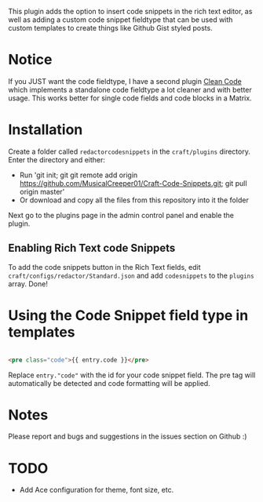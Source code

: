 This plugin adds the option to insert code snippets in the rich text editor, as well as adding a custom code snippet fieldtype that can be used with custom templates to create things like Github Gist styled posts.

# Notice

If you JUST want the code fieldtype, I have a second plugin [Clean Code](https://github.com/xkisu/CraftCleanCode) which implements a standalone code fieldtype a lot cleaner and with better usage. This works better for single code fields and code blocks in a Matrix.

# Installation
Create a folder called `redactorcodesnippets` in the `craft/plugins` directory. Enter the directory and either:
 * Run 'git init; git git remote add origin https://github.com/MusicalCreeper01/Craft-Code-Snippets.git; git pull origin master'
 * Or download and copy all the files from this repository into it the folder

Next go to the plugins page in the admin control panel and enable the plugin.

## Enabling Rich Text code Snippets

To add the code snippets button in the Rich Text fields, edit `craft/configs/redactor/Standard.json` and add `codesnippets` to the `plugins` array. Done!

# Using the Code Snippet field type in templates

```HTML

<pre class="code">{{ entry.code }}</pre>

```

Replace `entry."code"` with the id for your code snippet field. The pre tag will automatically be detected and code formatting will be applied.

# Notes
Please report and bugs and suggestions in the issues section on Github :)


# TODO
 * Add Ace configuration for theme, font size, etc. 
